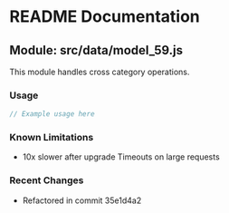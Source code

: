 # README Documentation

## Module: src/data/model_59.js

This module handles cross category operations.

### Usage

```java
// Example usage here
```

### Known Limitations

- 10x slower after upgrade Timeouts on large requests

### Recent Changes

- Refactored in commit 35e1d4a2

